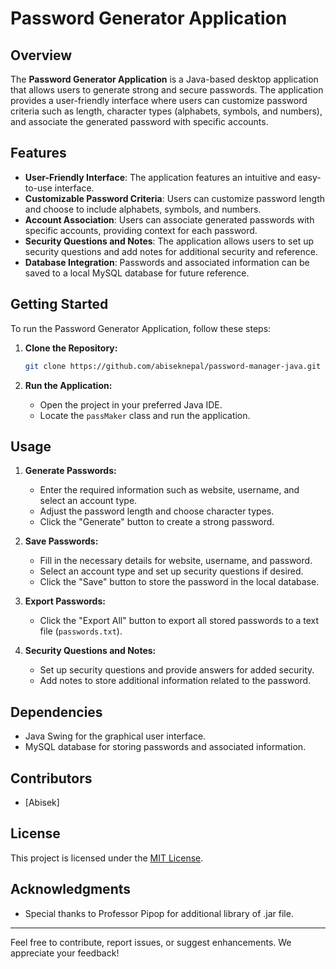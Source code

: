 # Password Generator Application

## Overview

The **Password Generator Application** is a Java-based desktop application that allows users to generate strong and secure passwords. The application provides a user-friendly interface where users can customize password criteria such as length, character types (alphabets, symbols, and numbers), and associate the generated password with specific accounts.

## Features

- **User-Friendly Interface**: The application features an intuitive and easy-to-use interface.
- **Customizable Password Criteria**: Users can customize password length and choose to include alphabets, symbols, and numbers.
- **Account Association**: Users can associate generated passwords with specific accounts, providing context for each password.
- **Security Questions and Notes**: The application allows users to set up security questions and add notes for additional security and reference.
- **Database Integration**: Passwords and associated information can be saved to a local MySQL database for future reference.

## Getting Started

To run the Password Generator Application, follow these steps:

1. **Clone the Repository:**
   ```bash
   git clone https://github.com/abiseknepal/password-manager-java.git
   ```

2. **Run the Application:**
   - Open the project in your preferred Java IDE.
   - Locate the `passMaker` class and run the application.

## Usage

1. **Generate Passwords:**
   - Enter the required information such as website, username, and select an account type.
   - Adjust the password length and choose character types.
   - Click the "Generate" button to create a strong password.

2. **Save Passwords:**
   - Fill in the necessary details for website, username, and password.
   - Select an account type and set up security questions if desired.
   - Click the "Save" button to store the password in the local database.

3. **Export Passwords:**
   - Click the "Export All" button to export all stored passwords to a text file (`passwords.txt`).

4. **Security Questions and Notes:**
   - Set up security questions and provide answers for added security.
   - Add notes to store additional information related to the password.

## Dependencies

- Java Swing for the graphical user interface.
- MySQL database for storing passwords and associated information.

## Contributors

- [Abisek]

## License

This project is licensed under the [MIT License](LICENSE).

## Acknowledgments

- Special thanks to Professor Pipop for additional library of .jar file.

---

Feel free to contribute, report issues, or suggest enhancements. We appreciate your feedback!
